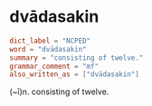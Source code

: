 # dvādasakin

``` toml
dict_label = "NCPED"
word = "dvādasakin"
summary = "consisting of twelve."
grammar_comment = "mf"
also_written_as = ["dvādasakin"]
```

(\~ī)n. consisting of twelve.


